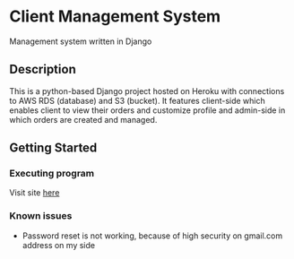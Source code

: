 # Client Management System

Management system written in Django

## Description

This is a python-based Django project hosted on Heroku with connections to AWS RDS (database) and S3 (bucket). It features client-side which enables client to view their orders and customize profile and admin-side in which orders are created and managed.

## Getting Started

### Executing program

Visit site [here](https://defoxicator-crm.herokuapp.com)

### Known issues

* Password reset is not working, because of high security on gmail.com address on my side
